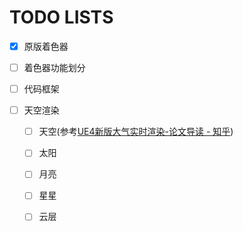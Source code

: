 # TODO LISTS

- [x] 原版着色器

- [ ] 着色器功能划分

- [ ] 代码框架

- [ ] 天空渲染
  
  - [ ] 天空(参考[UE4新版大气实时渲染-论文导读 - 知乎](https://zhuanlan.zhihu.com/p/150963038))
  
  - [ ] 太阳
  
  - [ ] 月亮
  
  - [ ] 星星
  
  - [ ] 云层

